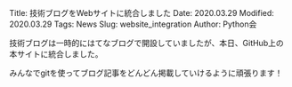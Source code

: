 Title: 技術ブログをWebサイトに統合しました
Date: 2020.03.29
Modified: 2020.03.29
Tags: News
Slug: website_integration
Author: Python会

技術ブログは一時的にはてなブログで開設していましたが、本日、GitHub上の本サイトに統合しました。

みんなでgitを使ってブログ記事をどんどん掲載していけるように頑張ります！
